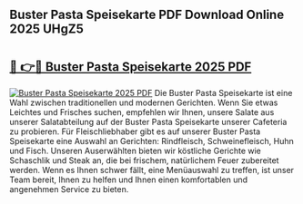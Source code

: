 ## Buster Pasta Speisekarte PDF Download Online 2025 UHgZ5

# <h2><a href="http://gc9jrqw.nevu.top/?p=Buster+Pasta+Speisekarte">🔗 👉🔴 Buster Pasta Speisekarte 2025 PDF</a></h2>

[![Buster Pasta Speisekarte 2025 PDF](https://i.imgur.com/dBaPXMq.png)](http://gc9jrqw.nevu.top/?p=Buster+Pasta+Speisekarte)
Die Buster Pasta Speisekarte ist eine Wahl zwischen traditionellen und modernen Gerichten. Wenn Sie etwas Leichtes und Frisches suchen, empfehlen wir Ihnen, unsere Salate aus unserer Salatabteilung auf der Buster Pasta Speisekarte unserer Cafeteria zu probieren. Für Fleischliebhaber gibt es auf unserer Buster Pasta Speisekarte eine Auswahl an Gerichten: Rindfleisch, Schweinefleisch, Huhn und Fisch. Unseren Auserwählten bieten wir köstliche Gerichte wie Schaschlik und Steak an, die bei frischem, natürlichem Feuer zubereitet werden. Wenn es Ihnen schwer fällt, eine Menüauswahl zu treffen, ist unser Team bereit, Ihnen zu helfen und Ihnen einen komfortablen und angenehmen Service zu bieten.
